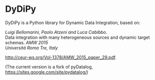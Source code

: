 DyDiPy
======

DyDiPy is a Python library for Dynamic Data Integration, based on:

*Luigi Bellomarini, Paolo Atzeni and Luca Cabibbo*.  
Data integration with many heterogeneous sources and dynamic target schemas.
*AMW 2015*   
*Università Roma Tre, Italy*

http://ceur-ws.org/Vol-1378/AMW_2015_paper_29.pdf.

(The current version is a fork of pyDatalog, https://sites.google.com/site/pydatalog/)